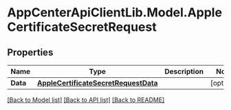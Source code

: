 # AppCenterApiClientLib.Model.AppleCertificateSecretRequest
## Properties

Name | Type | Description | Notes
------------ | ------------- | ------------- | -------------
**Data** | [**AppleCertificateSecretRequestData**](AppleCertificateSecretRequestData.md) |  | [optional] 

[[Back to Model list]](../README.md#documentation-for-models) [[Back to API list]](../README.md#documentation-for-api-endpoints) [[Back to README]](../README.md)

